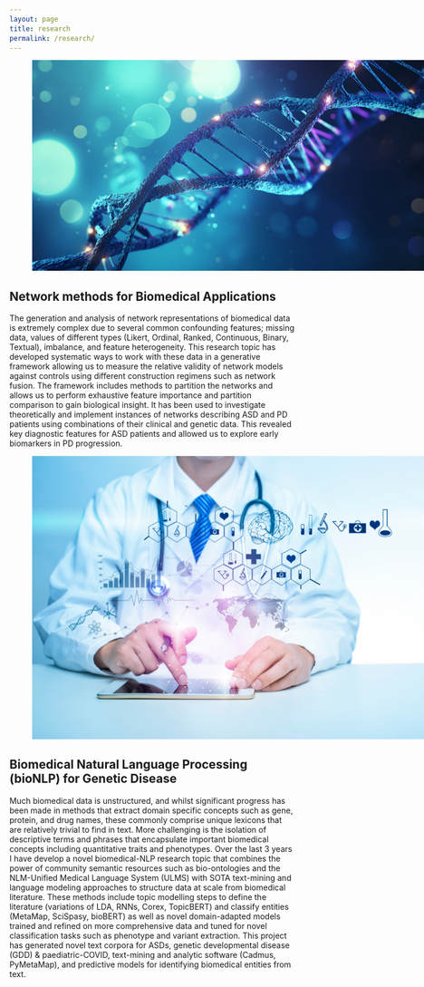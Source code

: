```yaml
---
layout: page
title: research
permalink: /research/
---
```


<figure>
   <img src='/assets/research_themes/genomic_medicine.png' style='max-width:750px;' />
</figure>

## Network methods for Biomedical Applications
The generation and analysis of network representations of biomedical data is extremely complex due to several common confounding features; missing data, values of different types (Likert, Ordinal, Ranked, Continuous, Binary, Textual), imbalance, and feature heterogeneity. This research topic has developed systematic ways to work with these data in a generative framework allowing us to measure the relative validity of network models against controls using different construction regimens such as network fusion. The framework includes methods to partition the networks and allows us to perform exhaustive feature importance and partition comparison to gain biological insight. It has been used to investigate theoretically and implement instances of networks describing ASD and PD patients using combinations of their clinical and genetic data. This revealed key diagnostic features for ASD patients and allowed us to explore early biomarkers in PD progression.

<figure>
   <img src='/assets/research_themes/biomedical_informatics.png' style='max-width:750px;' />
</figure>

## Biomedical Natural Language Processing (bioNLP) for Genetic Disease
Much biomedical data is unstructured, and whilst significant progress has been made in methods that extract domain specific concepts such as gene, protein, and drug names, these commonly comprise unique lexicons that are relatively trivial to find in text. More challenging is the isolation of descriptive terms and phrases that encapsulate important biomedical concepts including quantitative traits and phenotypes. Over the last 3 years I have develop a novel biomedical-NLP research topic that combines the power of community semantic resources such as bio-ontologies and the NLM-Unified Medical Language System (ULMS) with SOTA text-mining and language modeling approaches to structure data at scale from biomedical literature. These methods include topic modelling steps to define the literature (variations of LDA, RNNs, Corex, TopicBERT) and classify entities (MetaMap, SciSpasy, bioBERT) as well as novel domain-adapted models trained and refined on more comprehensive data and tuned for novel classification tasks such as phenotype and variant extraction. This project has generated novel text corpora for ASDs, genetic developmental disease (GDD) & paediatric-COVID, text-mining and analytic software (Cadmus, PyMetaMap), and predictive models for identifying biomedical entities from text.
 
